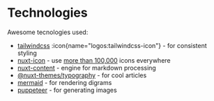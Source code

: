 # Technologies

Awesome tecnologies used:

- [tailwindcss](https://tailwindcss.com/) :icon{name="logos:tailwindcss-icon"} - for consistent styling
- [nuxt-icon](https://nuxt.com/modules/icon) - use [more than 100,000](https://icones.js.org/) icons everywhere
- [nuxt-content](https://content.nuxtjs.org/) - engine for markdown processing
- [@nuxt-themes/typography](https://github.com/nuxt-themes/typography) - for cool articles
- [mermaid](https://mermaid.js.org/) - for rendering digrams
- [puppeteer](https://pptr.dev/) - for generating images
